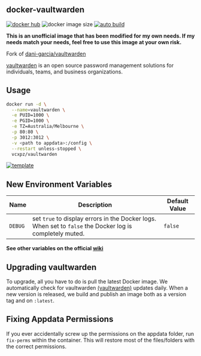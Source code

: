 ## docker-vaultwarden

[![docker hub](https://img.shields.io/badge/docker_hub-link-blue?style=for-the-badge&logo=docker)](https://hub.docker.com/r/vcxpz/vaultwarden) ![docker image size](https://img.shields.io/docker/image-size/vcxpz/vaultwarden?style=for-the-badge&logo=docker) [![auto build](https://img.shields.io/badge/docker_builds-automated-blue?style=for-the-badge&logo=docker?color=d1aa67)](https://github.com/hydazz/docker-vaultwarden/actions?query=workflow%3A"Auto+Builder+CI")

**This is an unofficial image that has been modified for my own needs. If my needs match your needs, feel free to use this image at your own risk.**

Fork of [dani-garcia/vaultwarden](https://github.com/dani-garcia/vaultwarden/)

[vaultwarden](https://vaultwarden.com/) is an open source password management solutions for individuals, teams, and business organizations.

## Usage

```bash
docker run -d \
  --name=vaultwarden \
  -e PUID=1000 \
  -e PGID=1000 \
  -e TZ=Australia/Melbourne \
  -p 80:80 \
  -p 3012:3012 \
  -v <path to appdata>:/config \
  --restart unless-stopped \
  vcxpz/vaultwarden
```

[![template](https://img.shields.io/badge/unraid_template-ff8c2f?style=for-the-badge&logo=docker?color=d1aa67)](https://github.com/hydazz/docker-templates/blob/main/hydaz/vaultwarden.xml)

## New Environment Variables

| Name    | Description                                                                                              | Default Value |
| ------- | -------------------------------------------------------------------------------------------------------- | ------------- |
| `DEBUG` | set `true` to display errors in the Docker logs. When set to `false` the Docker log is completely muted. | `false`       |

**See other variables on the official [wiki](https://github.com/dani-garcia/vaultwarden/wiki/)**

## Upgrading vaultwarden

To upgrade, all you have to do is pull the latest Docker image. We automatically check for vaultwarden [(vaultwarden)](https://github.com/dani-garcia/vaultwarden/) updates daily. When a new version is released, we build and publish an image both as a version tag and on `:latest`.

## Fixing Appdata Permissions

If you ever accidentally screw up the permissions on the appdata folder, run `fix-perms` within the container. This will restore most of the files/folders with the correct permissions.
